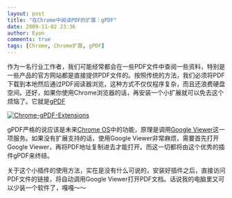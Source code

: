 ```yaml
---
layout: post
title: "在Chrome中阅读PDF的扩展：gPDF"
date: 2009-11-02 23:36
author: Eyon
comments: true
tags: [Chrome, Chrome扩展, gPDF]
---
```

作为一名行业工作者，我们可能经常都会在一些PDF文件中查阅一些资料，特别是一些产品的官方网站都是直接提供PDF文件的。按照传统的方法，我们必须将PDF下载到本地然后通过PDF阅读器浏览，这种方式不仅仅程序复杂，而且还浪费硬盘空间。还好，如果你使用Chrome浏览器的话，再安装一个小扩展就可以免去这个烦恼了。它就是[gPDF](http://blog.arpitnext.com/get-gpdf/gPDF.crx)

<a href="http://img.chromi.org/2009/11/Chrome-gPDF-Extensions.jpg">![Chrome-gPDF-Extensions](http://img.chromi.org/2009/11/Chrome-gPDF-Extensions.jpg "Chrome-gPDF-Extensions")</a>

gPDF严格的说应该是未来[Chrome OS](http://www.chromi.org/archives/category/chrome-os)中的功能，原理是调用[Google Viewer](http://www.google.com/googleviewer/about.html)这一项服务。如果没有扩展支持的话，使用Google Viewer非常麻烦，需要首先打开Google Viewer，再将PDF地址复制进去才能打开。而这一切都将由这个优秀的插件gPDF来终结。

关于这个小插件的使用方法，实在是没有什么可说的，安装好插件之后，直接访问PDF文件的链接，将自动调用Google Viewer打开PDF文档。话说我的电脑里又可以少装一个软件了，嘎嘎～～


